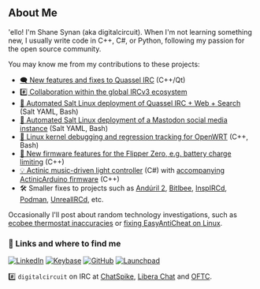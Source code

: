 ## About Me

'ello!  I'm Shane Synan (aka digitalcircuit).  When I'm not learning something new, I usually write code in C++, C#, or Python, following my passion for the open source community.

You may know me from my contributions to these projects:

* [🗨️ New features and fixes to Quassel IRC](https://quassel-irc.org/ ) (C++/Qt)
* [#️⃣ Collaboration within the global IRCv3 ecosystem](https://ircv3.net/ )
* [🤖 Automated Salt Linux deployment of Quassel IRC + Web + Search](https://github.com/digitalcircuit/salt-box-quassel ) (Salt YAML, Bash)
* [🐘 Automated Salt Linux deployment of a Mastodon social media instance](https://github.com/digitalcircuit/salt-mastodon ) (Salt YAML, Bash)
* [📶 Linux kernel debugging and regression tracking for OpenWRT](https://openwrt.org/ ) (C++, Bash)
* [🐬 New firmware features for the Flipper Zero, e.g. battery charge limiting](https://flipperzero.one/ ) (C++)
* [💡 Actinic music-driven light controller](https://github.com/digitalcircuit/actinic) (C#) with [accompanying ActinicArduino firmware](https://github.com/digitalcircuit/ActinicArduino ) (C++)
* 🛠 Smaller fixes to projects such as [Andúril 2](https://launchpad.net/flashlight-firmware ), [Bitlbee](https://www.bitlbee.org/ ), [InspIRCd](https://www.inspircd.org/ ), [Podman](https://podman.io/ ), [UnrealIRCd](https://www.unrealircd.org/ ), etc.

Occasionally I'll post about random technology investigations, such as [ecobee thermostat inaccuracies](https://www.reddit.com/r/ecobee/comments/yjx8nw/heads_up_ecobee_misreads_temperature_wnearby/ ) or [fixing EasyAntiCheat on Linux](https://eoshelp.epicgames.com/s/question/0D54z00008mv43YCAQ/eos-sdks-64bit-linux-anticheat-module-fails-under-proton-with-unexpected-error-1-yet-32bit-linux-module-works-fine-on-same-system?language=en_US ).

<!-- TODO: Finish portfolio
Specific examples and more details [are on my portfolio page](https://<domain>/portfolio ).
-->

### 🔗 Links and where to find me
<!-- TODO: Finish portfolio
[![badge saying "my portfolio"](https://img.shields.io/badge/my_portfolio-000?style=for-the-badge&logo=ko-fi&logoColor=white)](https://<domain>/portfolio)
-->
[![LinkedIn](https://img.shields.io/badge/linkedin-0A66C2?style=for-the-badge&logo=linkedin&logoColor=white)](https://www.linkedin.com/in/shane-synan/ )
[![Keybase](https://img.shields.io/badge/keybase-33A0FF?style=for-the-badge&logo=keybase&logoColor=white)](https://keybase.io/digitalcircuit/ )
[![GitHub](https://img.shields.io/badge/github-000?style=for-the-badge&logo=github&logoColor=white)](https://github.com/digitalcircuit/ )
[![Launchpad](https://img.shields.io/badge/launchpad-F8C300?style=for-the-badge&logo=launchpad&logoColor=black)](https://launchpad.net/~digitalcircuit )

#️⃣ `digitalcircuit` on IRC at [ChatSpike](https://www.chatspike.net/ ), [Libera Chat](https://libera.chat/ ) and [OFTC](https://www.oftc.net/ ).
